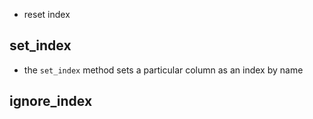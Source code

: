 - reset index

## set_index

- the `set_index` method sets a particular column as an index by name

## ignore_index
